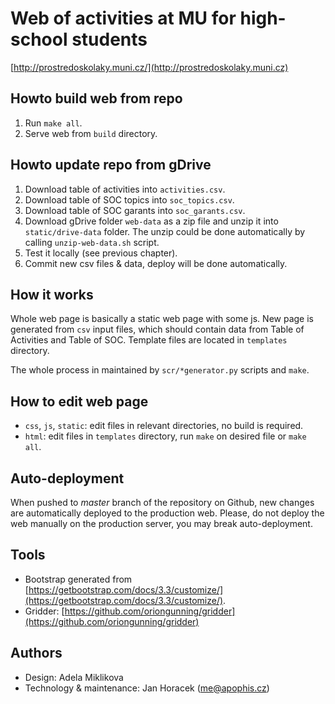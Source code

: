 # Web of activities at MU for high-school students

[http://prostredoskolaky.muni.cz/](http://prostredoskolaky.muni.cz)

## Howto build web from repo

 1. Run `make all`.
 2. Serve web from `build` directory.

## Howto update repo from gDrive

 1. Download table of activities into `activities.csv`.
 2. Download table of SOC topics into `soc_topics.csv`.
 3. Download table of SOC garants into `soc_garants.csv`.
 4. Download gDrive folder `web-data` as a zip file and unzip it into
    `static/drive-data` folder. The unzip could be done automatically by
    calling `unzip-web-data.sh` script.
 5. Test it locally (see previous chapter).
 6. Commit new csv files & data, deploy will be done automatically.

## How it works

Whole web page is basically a static web page with some js. New page is
generated from `csv` input files, which should contain data from Table of
Activities and Table of SOC. Template files are located in `templates`
directory.

The whole process in maintained by `scr/*generator.py` scripts and `make`.

## How to edit web page

 * `css`, `js`, `static`: edit files in relevant directories, no build is
   required.
 * `html`: edit files in `templates` directory, run `make` on desired file
   or `make all`.

## Auto-deployment

When pushed to *master* branch of the repository on Github, new changes are
automatically deployed to the production web. Please, do not deploy the web
manually on the production server, you may break auto-deployment.

## Tools

 * Bootstrap generated from
   [https://getbootstrap.com/docs/3.3/customize/](https://getbootstrap.com/docs/3.3/customize/).
 * Gridder:
   [https://github.com/oriongunning/gridder](https://github.com/oriongunning/gridder)

## Authors

 * Design: Adela Miklikova
 * Technology & maintenance: Jan Horacek ([me@apophis.cz](mailto:me@apophis.cz))
